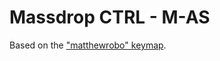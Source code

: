 # Massdrop CTRL - M-AS

Based on the ["matthewrobo" keymap](https://github.com/qmk/qmk_firmware/tree/master/keyboards/massdrop/ctrl/keymaps/matthewrobo).
